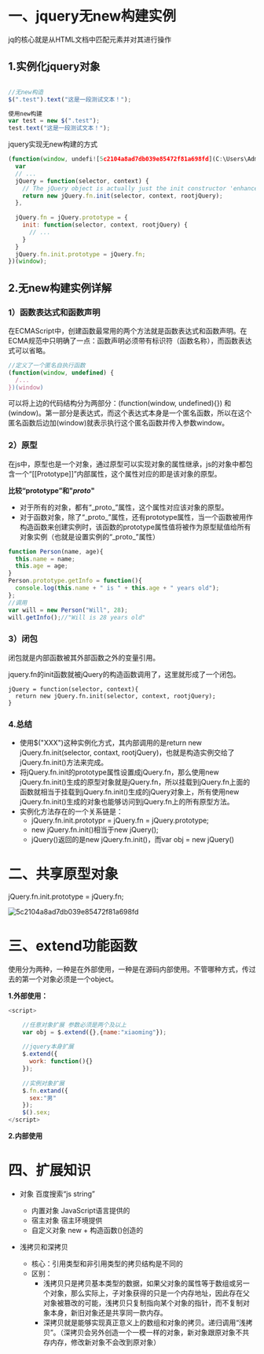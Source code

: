 # 一、jquery无new构建实例

jq的核心就是从HTML文档中匹配元素并对其进行操作

## 1.实例化jquery对象

```javascript

//无new构造
$(".test").text("这是一段测试文本！");

使用new构建
var test = new $(".test");
test.text("这是一段测试文本！");
```



jquery实现无new构建的方式

```javascript
(function(window, undefi![5c2104a8ad7db039e85472f81a698fd](C:\Users\Administrator\Desktop\notes\随记\jQuery\源码解析\images\5c2104a8ad7db039e85472f81a698fd.png)ed) {
  var
  // ...
  jQuery = function(selector, context) {
    // The jQuery object is actually just the init constructor 'enhanced'
    return new jQuery.fn.init(selector, context, rootjQuery);
  },
  
  jQuery.fn = jQuery.prototype = {
    init: function(selector, context, rootjQuery) {
      // ...
    }
  }
  jQuery.fn.init.prototype = jQuery.fn;
})(window);
```



## 2.无new构建实例详解

### 1）函数表达式和函数声明

​	在ECMAScript中，创建函数最常用的两个方法就是函数表达式和函数声明。在ECMA规范中只明确了一点：函数声明必须带有标识符（函数名称），而函数表达式可以省略。

```javascript
//定义了一个匿名自执行函数
(function(window, undefined) {
  /...
})(window)
```

可以将上边的代码结构分为两部分：(function(window, undefined){}) 和 (window)。第一部分是表达式，而这个表达式本身是一个匿名函数，所以在这个匿名函数后边加(window)就表示执行这个匿名函数并传入参数window。



### 2）原型

​	在js中，原型也是一个对象，通过原型可以实现对象的属性继承，js的对象中都包含一个“[[Prototype]]”内部属性，这个属性对应的即是该对象的原型。

**比较“prototype”和"_proto_"**

* 对于所有的对象，都有“\_proto_”属性，这个属性对应该对象的原型。
* 对于函数对象，除了“\_proto_”属性，还有prototype属性，当一个函数被用作构造函数来创建实例时，该函数的prototype属性值将被作为原型赋值给所有对象实例（也就是设置实例的“\_proto_”属性）

```javascript
function Person(name, age){
  this.name = name;
  this.age = age;
}
Person.prototype.getInfo = function(){
  console.log(this.name + " is " + this.age + " years old");
};
//调用
var will = new Person("Will", 28);
will.getInfo();//"Will is 28 years old"
```



### 3）闭包

闭包就是内部函数被其外部函数之外的变量引用。

jquery.fn的init函数就被jQuery的构造函数调用了，这里就形成了一个闭包。

```
jQuery = function(selector, context){
  return new jQuery.fn.init(selector, context, rootjQuery);
}
```



### 4.总结

* 使用$("XXX")这种实例化方式，其内部调用的是return new jQuery.fn.init(selector, contaxt, rootjQuery)，也就是构造实例交给了jQuery.fn.init()方法来完成。
* 将jQuery.fn.init的prototype属性设置成jQuery.fn，那么使用new jQuery.fn.init()生成的原型对象就是jQuery.fn，所以挂载到jQuery.fn上面的函数就相当于挂载到jQuery.fn.init()生成的jQuery对象上，所有使用new jQuery.fn.init()生成的对象也能够访问到jQuery.fn上的所有原型方法。
* 实例化方法存在的一个关系链是：
  * jQuery.fn.init.prototypr = jQuery.fn = jQuery.prototype;
  * new jQuery.fn.init()相当于new jQuery();
  * jQuery()返回的是new jQuery.fn.init()，而var obj = new jQuery()



# 二、共享原型对象

jQuery.fn.init.prototype = jQuery.fn;



![5c2104a8ad7db039e85472f81a698fd](C:\Users\Administrator\Desktop\notes\随记\jQuery\源码解析\images\5c2104a8ad7db039e85472f81a698fd.png)



# 三、extend功能函数



使用分为两种，一种是在外部使用，一种是在源码内部使用。不管哪种方式，传过去的第一个对象必须是一个object。



**1.外部使用：**

```javascript
<script>

	//任意对象扩展 参数必须是两个及以上
	var obj = $.extend({},{name:"xiaoming"});
	
	//jquery本身扩展
	$.extend({
      work: function(){}
	});
	
	//实例对象扩展
	$.fn.extand({
      sex:"男"
	});
	$().sex;
</script>
```



**2.内部使用**



# 四、扩展知识

* 对象   百度搜索“js string”
  * 内置对象   JavaScript语言提供的  
  * 宿主对象   宿主环境提供
  * 自定义对象   new + 构造函数()创造的



* 浅拷贝和深拷贝
  - 核心：引用类型和非引用类型的拷贝结构是不同的
  - 区别：
    - 浅拷贝只是拷贝基本类型的数据，如果父对象的属性等于数组或另一个对象，那么实际上，子对象获得的只是一个内存地址，因此存在父对象被篡改的可能，浅拷贝只复制指向某个对象的指针，而不复制对象本身，新旧对象还是共享同一款内存。
    - 深拷贝就是能够实现真正意义上的数组和对象的拷贝。递归调用“浅拷贝”。（深拷贝会另外创造一个一模一样的对象，新对象跟原对象不共存内存，修改新对象不会改到原对象）